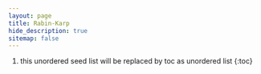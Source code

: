 ```yaml
---
layout: page
title: Rabin-Karp
hide_description: true
sitemap: false
---
```

1. this unordered seed list will be replaced by toc as unordered list
{:toc}